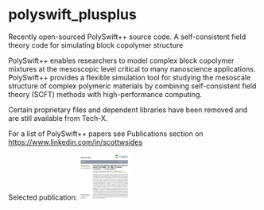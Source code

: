 # polyswift_plusplus
Recently open-sourced PolySwift++ source code. A self-consistent field theory code for simulating block copolymer structure

PolySwift++ enables researchers to model complex block copolymer mixtures at the
mesoscopic level critical to many nanoscience applications. PolySwift++ provides a flexible
simulation tool for studying the mesoscale structure of complex polymeric materials
by combining self-consistent field theory (SCFT) methods with high-performance
computing.

Certain proprietary files and dependent libraries have been removed
and are still available from Tech-X.

For a list of PolySwift++ papers see Publications section on https://www.linkedin.com/in/scottwsides

Selected publication:
<img src="./ornl_pub.png" width="100">
